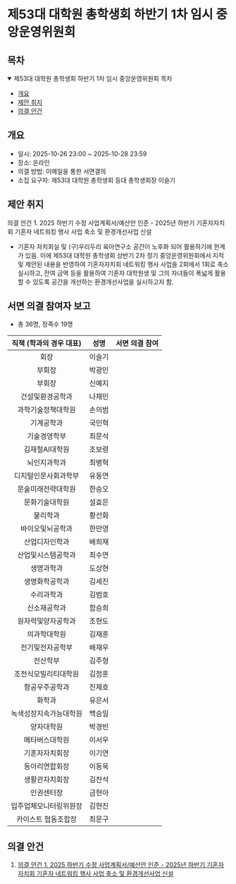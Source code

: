 제53대 대학원 총학생회 하반기 1차 임시 중앙운영위원회 
===

## 목차

<details open>
<summary>제53대 대학원 총학생회 하반기 1차 임시 중앙운영위원회 목차</summary>
  
- [개요](#개요) 
- [제안 취지](#제안-취지)
- [의결 안건](#의결-안건)
</details>

## 개요

- 일시: 2025-10-26 23:00 ~ 2025-10-28 23:59
- 장소: 온라인
- 의결 방법: 이메일을 통한 서면결의
- 소집 요구자: 제53대 대학원 총학생회 등대 총학생회장 이슬기

## 제안 취지
의결 안건 1. 2025 하반기 수정 사업계획서/예산안 인준 - 2025년 하반기 기혼자자치회 기혼자 네트워킹 행사 사업 축소 및 환경개선사업 신설
- 기혼자 자치회실 및 (구)우리두리 육아연구소 공간이 노후화 되어 활용하기에 한계가 있음. 이에 제53대 대학원 총학생회 상반기 2차 정기 중앙운영위원회에서 지적 및 제안된 내용을 반영하여 기혼자자치회 네트워킹 행사 사업을 2회에서 1회로 축소 실시하고, 잔여 금액 등을 활용하여 기혼자 대학원생 및 그의 자녀들이 폭넓게 활용할 수 있도록 공간을 개선하는 환경개선사업을 실시하고자 함.

## 서면 의결 참여자 보고
- 총 36명, 정족수 19명
  
| 직책 (학과의 경우 대표) | 성명 | 서면 의결 참여 | 
|:---:|:---:|:---:|
| 회장 | 이슬기 |  | 
| 부회장 | 박광민 |  | 
| 부회장 | 신예지 |  |
| 건설및환경공학과 | 나채민 |  | 
| 과학기술정책대학원 | 손의범 |  | 
| 기계공학과 | 국민혁 |   | 
| 기술경영학부 | 최문석 |  | 
| 김재철AI대학원 | 조보령 |   | 
| 뇌인지과학과 | 최병혁 |  | 
| 디지털인문사회과학부 | 유동연 |   | 
| 문술미래전략대학원 | 한승오 |   | 
| 문화기술대학원 | 설효은 |  | 
| 물리학과 | 황선화 |  | 
| 바이오및뇌공학과 | 한만영 |  | 
| 산업디자인학과 | 배희재 |   | 
| 산업및시스템공학과 | 최수연 |  | 
| 생명과학과 | 도상현 |  | 
| 생명화학공학과 | 김세진 |   | 
| 수리과학과 | 김범호 |  | 
| 신소재공학과 | 함승희 |  | 
| 원자력및양자공학과 | 조현도 |   | 
| 의과학대학원 | 김재훈 |  |  
| 전기및전자공학부 | 배재우 |   |  
| 전산학부 | 김주형 |   | 
| 조천식모빌리티대학원 | 김정훈 |  |  
| 항공우주공학과 | 진제호 |  |  
| 화학과 | 유은서 |  |  
| 녹색성장지속가능대학원 | 백승일 |  |  
| 양자대학원 | 박경빈 |  | 
| 메타버스대학원 | 이서우 |  |  
| 기혼자자치회장 | 이기연 |   |  
| 동아리연합회장 | 이동욱 |  | 
| 생활관자치회장 | 김찬석 |  | 
| 인권센터장 | 금현아 |  |  
| 입주업체모니터링위원장 | 김현진 |  | 
| 카이스트 협동조합장 | 최문구 |   | 

## 의결 안건

1. [의결 안건 1. 2025 하반기 수정 사업계획서/예산안 인준 - 2025년 하반기 기혼자자치회 기혼자 네트워킹 행사 사업 축소 및 환경개선사업 신설](의결안건/과학정책대화.md)
